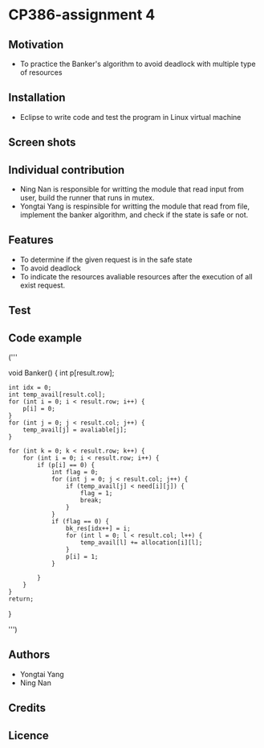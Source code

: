 # CP386-assignment 4
## Motivation
- To practice the Banker's algorithm to avoid deadlock with multiple type of resources
## Installation
- Eclipse to write code and test the program in Linux virtual machine
## Screen shots

## Individual contribution
- Ning Nan is responsible for writting the module that read input from user, build the runner that runs in mutex.
- Yongtai Yang is respinsible for writting the module that read from file, implement the banker algorithm, and check if the state is safe or not.
## Features
- To determine if the given request is in the safe state
- To avoid deadlock
- To indicate the resources avaliable resources after the execution of all exist request.
## Test
## Code example
('''

void Banker() {
	int p[result.row];

	int idx = 0;
	int temp_avail[result.col];
	for (int i = 0; i < result.row; i++) {
		p[i] = 0;
	}
	for (int j = 0; j < result.col; j++) {
		temp_avail[j] = avaliable[j];
	}

	for (int k = 0; k < result.row; k++) {
		for (int i = 0; i < result.row; i++) {
			if (p[i] == 0) {
				int flag = 0;
				for (int j = 0; j < result.col; j++) {
					if (temp_avail[j] < need[i][j]) {
						flag = 1;
						break;
					}
				}
				if (flag == 0) {
					bk_res[idx++] = i;
					for (int l = 0; l < result.col; l++) {
						temp_avail[l] += allocation[i][l];
					}
					p[i] = 1;
				}

			}
		}
	}
	return;
}

''')
## Authors
- Yongtai Yang
- Ning Nan
## Credits
## Licence
